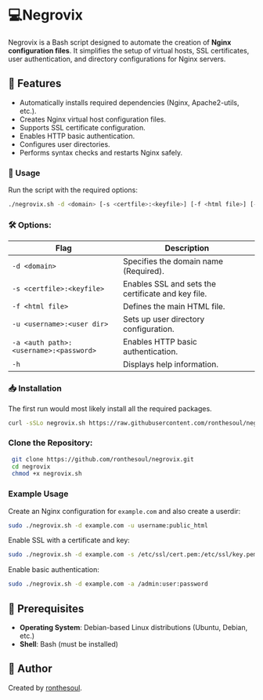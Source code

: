 # 💻Negrovix

Negrovix is a Bash script designed to automate the creation of **Nginx configuration files**. It simplifies the setup of virtual hosts, SSL certificates, user authentication, and directory configurations for Nginx servers.

## 📝 Features
- Automatically installs required dependencies (Nginx, Apache2-utils, etc.).
- Creates Nginx virtual host configuration files.
- Supports SSL certificate configuration.
- Enables HTTP basic authentication.
- Configures user directories.
- Performs syntax checks and restarts Nginx safely.


### 🚀 Usage
Run the script with the required options:
```bash
./negrovix.sh -d <domain> [-s <certfile>:<keyfile>] [-f <html file>] [-u <username>:<user dir>] [-a <auth path>:<username>:<password>]
```

### 🛠️ Options:
| Flag | Description |
|------|-------------|
| `-d <domain>` | Specifies the domain name (Required). |
| `-s <certfile>:<keyfile>` | Enables SSL and sets the certificate and key file. |
| `-f <html file>` | Defines the main HTML file. |
| `-u <username>:<user dir>` | Sets up user directory configuration. |
| `-a <auth path>:<username>:<password>` | Enables HTTP basic authentication. |
| `-h` | Displays help information. |

### 📥 Installation
The first run would most likely install all the required packages. 
```bash
curl -sSLo negrovix.sh https://raw.githubusercontent.com/ronthesoul/negrovix/refs/heads/main/negrovix.sh && chmod +x negrovix.sh
```

### Clone the Repository:
```bash
 git clone https://github.com/ronthesoul/negrovix.git
 cd negrovix
 chmod +x negrovix.sh
```

### Example Usage
Create an Nginx configuration for `example.com` and also create a userdir:
```bash
sudo ./negrovix.sh -d example.com -u username:public_html
```

Enable SSL with a certificate and key:
```bash
sudo ./negrovix.sh -d example.com -s /etc/ssl/cert.pem:/etc/ssl/key.pem
```

Enable basic authentication:
```bash
sudo ./negrovix.sh -d example.com -a /admin:user:password
```

## 🔧 Prerequisites
-  **Operating System**: Debian-based Linux distributions (Ubuntu, Debian, etc.)
-  **Shell**: Bash (must be installed)


## 👤 Author
Created by [ronthesoul](https://github.com/ronthesoul).

